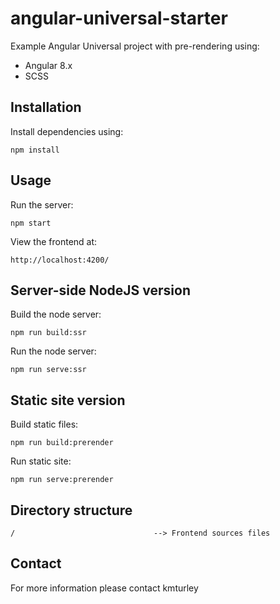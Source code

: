 # angular-universal-starter

Example Angular Universal project with pre-rendering using:

* Angular 8.x
* SCSS


## Installation

Install dependencies using:

    npm install


## Usage

Run the server:

    npm start

View the frontend at:

    http://localhost:4200/


## Server-side NodeJS version

Build the node server:

    npm run build:ssr

Run the node server:

    npm run serve:ssr


## Static site version

Build static files:

    npm run build:prerender

Run static site:

    npm run serve:prerender


## Directory structure

    /                               --> Frontend sources files


## Contact

For more information please contact kmturley
